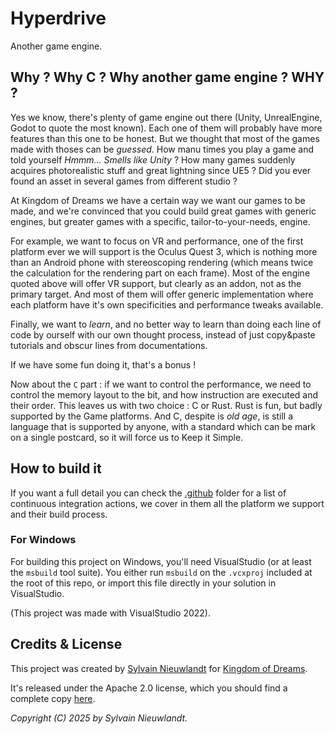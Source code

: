 # Hyperdrive

Another game engine. 

## Why ? Why C ? Why another game engine ? WHY ?

Yes we know, there's plenty of game engine out there (Unity, UnrealEngine, Godot to quote the most known). Each one of them will probably have more features than this one to be honest. But we thought that most of the games made with thoses can be _guessed_. How manu times you play a game and told yourself _Hmmm... Smells like Unity_ ? How many games suddenly acquires photorealistic stuff and great lightning since UE5 ? Did you ever found an asset in several games from different studio ?

At Kingdom of Dreams we have a certain way we want our games to be made, and we're convinced that you could build great games with generic engines, but greater games with a specific, tailor-to-your-needs, engine.

For example, we want to focus on VR and performance, one of the first platform ever we will support is the Oculus Quest 3, which is nothing more than an Android phone with stereoscoping rendering (which means twice the calculation for the rendering part on each frame). Most of the engine quoted above will offer VR support, but clearly as an addon, not as the primary target. And most of them will offer generic implementation where each platform have it's own specificities and performance tweaks available.

Finally, we want to _learn_, and no better way to learn than doing each line of code by ourself with our own thought process, instead of just copy&paste tutorials and obscur lines from documentations.

If we have some fun doing it, that's a bonus !

Now about the `C` part : if we want to control the performance, we need to control the memory layout to the bit, and how instruction are executed and their order. This leaves us with two choice : C or Rust. Rust is fun, but badly supported by the Game platforms. And C, despite is _old age_, is still a language that is supported by anyone, with a standard which can be mark on a single postcard, so it will force us to Keep it Simple.

## How to build it

If you want a full detail you can check the [.github](./.github) folder for a list of continuous integration actions, we cover in them all the platform we support and their build process.

### For Windows 

For building this project on Windows, you'll need VisualStudio (or at least the `msbuild` tool suite). You either run `msbuild` on the `.vcxproj` included at the root of this repo, or import this file directly in your solution in VisualStudio.

(This project was made with VisualStudio 2022).

## Credits & License

This project was created by [Sylvain Nieuwlandt](https://an0rka.dev) for [Kingdom of Dreams](https://github.com/kingdom-of-dreams).

It's released under the Apache 2.0 license, which you should find a complete copy [here](./LICENSE).

_Copyright (C) 2025 by Sylvain Nieuwlandt._